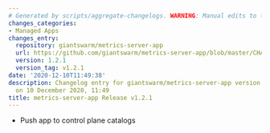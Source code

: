 ```yaml
---
# Generated by scripts/aggregate-changelogs. WARNING: Manual edits to this files will be overwritten.
changes_categories:
- Managed Apps
changes_entry:
  repository: giantswarm/metrics-server-app
  url: https://github.com/giantswarm/metrics-server-app/blob/master/CHANGELOG.md#121---2020-12-10
  version: 1.2.1
  version_tag: v1.2.1
date: '2020-12-10T11:49:38'
description: Changelog entry for giantswarm/metrics-server-app version 1.2.1, published
  on 10 December 2020, 11:49
title: metrics-server-app Release v1.2.1
---
```


- Push app to control plane catalogs
